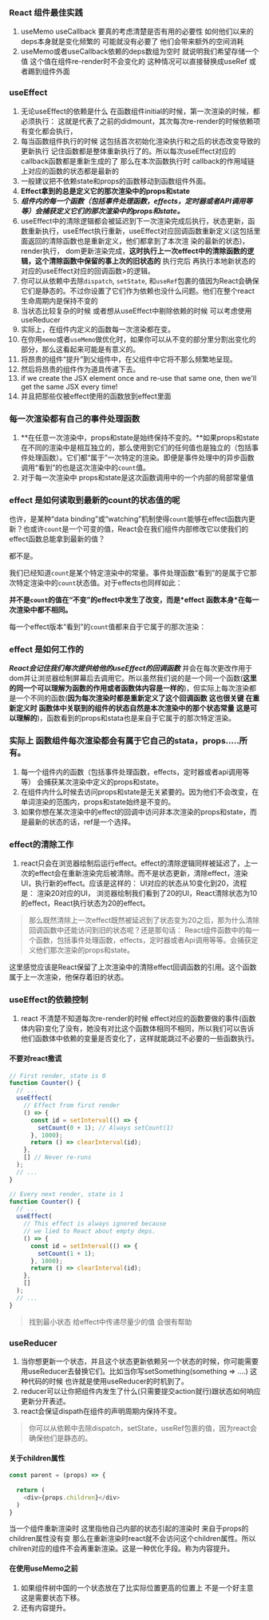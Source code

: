 ### React 组件最佳实践

1. useMemo useCallback 要真的考虑清楚是否有用的必要性  如何他们以来的deps本身就是变化频繁的 可能就没有必要了  他们会带来额外的空间消耗
2. useMemo或者useCallback依赖的deps数组为空时 就说明我们希望存储一个值 这个值在组件re-render时不会变化的  这种情况可以直接替换成useRef 或者踢到组件外面

### useEffect

1. 无论useEffect的依赖是什么 在函数组件initial的时候，第一次渲染的时候，都必须执行： 这就是代表了之前的didmount，其次每次re-render的时候依赖项有变化都会执行，
2. 每当函数组件执行的时候 这包括首次初始化渲染执行和之后的状态改变导致的更新执行  记住函数都是整体重新执行了的。所以每次useEffect对应的callback函数都是重新生成的了  那么在本次函数执行时 callback的作用域链上对应的函数的状态都是最新的
3. 一般建议把不依赖state和props的函数移动到函数组件外面。
4. **Effect拿到的总是定义它的那次渲染中的props和state**
5. ***组件内的每一个函数（包括事件处理函数，effects，定时器或者API调用等等）会捕获定义它们的那次渲染中的props和state。***
6. useEffect中的清除逻辑都会被延迟到下一次渲染完成后执行，状态更新，函数重新执行，useEffect执行重新，useEffect对应回调函数重新定义(这包括里面返回的清除函数也是重新定义，他们都拿到了本次渲
   染的最新的状态)， render执行， dom更新渲染完成，**这时执行上一次effect中的清除函数的逻辑，这个清除函数中保留的事上次的旧状态的**  执行完后 再执行本地新状态的对应的useEffect对应的回调函数>的逻辑。
7. 你可以从依赖中去除`dispatch`, `setState`, 和`useRef`包裹的值因为React会确保它们是静态的。不过你设置了它们作为依赖也没什么问题。他们在整个react生命周期内是保持不变的
8. 当状态比较复杂的时候 或者想从useEffect中剔除依赖的时候 可以考虑使用useReducer
9. 实际上，在组件内定义的函数每一次渲染都在变。
10. 在你用`memo`或者`useMemo`做优化时，如果你可以从不变的部分里分割出变化的部分，那么这看起来可能是有意义的。
11. 将昂贵的组件“提升”到父组件中，在父组件中它将不那么频繁地呈现。
12. 然后将昂贵的组件作为道具传递下去。
13. if we create the JSX element once and re-use that same one, then we'll get the same JSX every time!
14. 并且把那些仅被effect使用的函数放到effect里面

### 每一次渲染都有自己的事件处理函数

1. **在任意一次渲染中，props和state是始终保持不变的。**如果props和state在不同的渲染中是相互独立的，那么使用到它们的任何值也是独立的（包括事件处理函数）。它们都“属于”一次特定的渲染。即便是事件处理中的异步函数调用“看到”的也是这次渲染中的`count`值。
2. 对于每一次渲染中 props和state是这次函数调用中的一个内部的局部常量值 

### effect 是如何读取到最新的count的状态值的呢 

也许，是某种“data binding”或“watching”机制使得`count`能够在effect函数内更新？也或许`count`是一个可变的值，React会在我们组件内部修改它以使我们的effect函数总能拿到最新的值？

都不是。

我们已经知道`count`是某个特定渲染中的常量。事件处理函数“看到”的是属于它那次特定渲染中的`count`状态值。对于effects也同样如此：

**并不是`count`的值在“不变”的effect中发生了改变，而是\*effect 函数本身\*在每一次渲染中都不相同。**

每一个effect版本“看到”的`count`值都来自于它属于的那次渲染：

### effect 是如何工作的

***React会记住我们每次提供给他的useEffect的回调函数*** 并会在每次更改作用于dom并让浏览器绘制屏幕后去调用它。所以虽然我们说的是一个同一个函数(**这里的同一个可以理解为函数的作用或者函数体内容是一样的**)，但实际上每次渲染都是一个不同的函数(**因为每次渲染时都是重新定义了这个回调函数 这也很关键 在重新定义时 函数体中关联到的组件的状态自然是本次渲染中的那个状态常量 这是可以理解的**)，函数看到的props和stata也是来自于它属于的那次特定渲染。

### 实际上 函数组件每次渲染都会有属于它自己的stata，props.....所有。

1. 每一个组件内的函数（包括事件处理函数，effects，定时器或者api调用等等） 会捕获某次渲染中定义的props和state。
2. 在组件内什么时候去访问props和state是无关紧要的。因为他们不会改变，在单词渲染的范围内，props和state始终是不变的。
3. 如果你想在某次渲染中的effect的回调中访问非本次渲染的props和state，而是最新的状态的话，ref是一个选择。

### effect的清除工作

1. react只会在浏览器绘制后运行effect。effect的清除逻辑同样被延迟了，上一次的effect会在重新渲染完后被清除。而不是状态更新，清除effect，渲染UI，执行新的effect。应该是这样的： UI对应的状态从10变化到20，流程是： 渲染20对应的UI， 浏览器绘制我们看到了20的UI，React清除状态为10的effect，React执行状态为20的effect。

> 那么既然清除上一次effect既然被延迟到了状态变为20之后，那为什么清除回调函数中还能访问到旧的状态呢？还是那句话： React组件函数中的每一个函数，包括事件处理函数，effects，定时器或者Api调用等等。会捕获定义他们那次渲染的props和state。

这里感觉应该是React保留了上次渲染中的清除effect回调函数的引用。这个函数属于上一次渲染，他保存着旧的状态。

### useEffect的依赖控制

1. react 不清楚不知道每次re-render的时候  effect对应的函数要做的事件(函数体内容)变化了没有，她没有对比这个函数体相同不相同，所以我们可以告诉他们函数体中依赖的变量是否变化了，这样就能跳过不必要的一些函数执行。

#### 不要对react撒谎

```javascript
// First render, state is 0
function Counter() {
  // ...
  useEffect(
    // Effect from first render
    () => {
      const id = setInterval(() => {
        setCount(0 + 1); // Always setCount(1)
      }, 1000);
      return () => clearInterval(id);
    },
    [] // Never re-runs
  );
  // ...
}

// Every next render, state is 1
function Counter() {
  // ...
  useEffect(
    // This effect is always ignored because
    // we lied to React about empty deps.
    () => {
      const id = setInterval(() => {
        setCount(1 + 1);
      }, 1000);
      return () => clearInterval(id);
    },
    []
  );
  // ...
}
```



> 找到最小状态 给effect中传递尽量少的值 会很有帮助

### useReducer

1. 当你想更新一个状态，并且这个状态更新依赖另一个状态的时候，你可能需要用useReducer去替换它们。比如当你写setSomething(something => ....) 这种代码的时候 也许就是使用useReducer的时机到了。
2. reducer可以让你把组件内发生了什么(只需要提交action就行)跟状态如何响应更新分开表述。
3. react会保证dispath在组件的声明周期内保持不变。

> 你可以从依赖中去除dispatch，setState，useRef包裹的值，因为react会确保他们是静态的。

#### 关于children属性

```javascript
const parent = (props) => {
  
  return (
    <div>{props.children}</div>
  )
}
```

当一个组件重新渲染时 这里指他自己内部的状态引起的渲染时 来自于props的children属性没有变 那么在重新渲染时react就不会访问这个children属性。所以chilren对应的组件不会再重新渲染。这是一种优化手段。称为内容提升。

#### 在使用useMemo之前

1. 如果组件树中国的一个状态放在了比实际位置更高的位置上 不是一个好主意 这是需要状态下移。
2. 还有内容提升。





